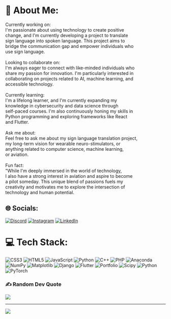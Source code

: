# 💫 About Me:
Currently working on:<br>I'm passionate about using technology to create positive<br> change, and I'm currently developing a project to translate <br>sign language into spoken language. This project aims to <br>bridge the communication gap and empower individuals who<br> use sign language.<br><br>Looking to collaborate on:<br>I'm always eager to connect with like-minded individuals who <br>share my passion for innovation. I'm particularly interested in<br> collaborating on projects related to AI, machine learning, and<br> accessible technology.<br><br>Currently learning:<br>I'm a lifelong learner, and I'm currently expanding my <br>knowledge in cybersecurity and data science through <br>self-paced courses. I'm also continuously honing my skills in<br> Python programming and exploring frameworks like React <br>and Flutter.<br><br>Ask me about:<br>Feel free to ask me about my sign language translation project,<br> my long-term vision for wearable neuro-stimulators, or <br>anything related to computer science, machine learning, <br>or aviation.<br><br>Fun fact:<br>"While I'm deeply immersed in the world of technology,<br> I also have a strong interest in aviation and aspire to become<br> a pilot someday. This unique blend of passions fuels my<br> creativity and motivates me to explore the intersection of <br>technology and human potential.


## 🌐 Socials:
[![Discord](https://img.shields.io/badge/Discord-%237289DA.svg?logo=discord&logoColor=white)](https://discord.gg/captainsteve3983) [![Instagram](https://img.shields.io/badge/Instagram-%23E4405F.svg?logo=Instagram&logoColor=white)](https://instagram.com/steve_dennis_muhia) [![LinkedIn](https://img.shields.io/badge/LinkedIn-%230077B5.svg?logo=linkedin&logoColor=white)](https://www.linkedin.com/in/captain-dennis-muhia) 

# 💻 Tech Stack:
![CSS3](https://img.shields.io/badge/css3-%231572B6.svg?style=for-the-badge&logo=css3&logoColor=white) ![HTML5](https://img.shields.io/badge/html5-%23E34F26.svg?style=for-the-badge&logo=html5&logoColor=white) ![JavaScript](https://img.shields.io/badge/javascript-%23323330.svg?style=for-the-badge&logo=javascript&logoColor=%23F7DF1E) ![Python](https://img.shields.io/badge/python-3670A0?style=for-the-badge&logo=python&logoColor=ffdd54) ![C++](https://img.shields.io/badge/c++-%2300599C.svg?style=for-the-badge&logo=c%2B%2B&logoColor=white) ![PHP](https://img.shields.io/badge/php-%23777BB4.svg?style=for-the-badge&logo=php&logoColor=white) ![Anaconda](https://img.shields.io/badge/Anaconda-%2344A833.svg?style=for-the-badge&logo=anaconda&logoColor=white) ![NumPy](https://img.shields.io/badge/numpy-%23013243.svg?style=for-the-badge&logo=numpy&logoColor=white) ![Matplotlib](https://img.shields.io/badge/Matplotlib-%23ffffff.svg?style=for-the-badge&logo=Matplotlib&logoColor=black) ![Django](https://img.shields.io/badge/django-%23092E20.svg?style=for-the-badge&logo=django&logoColor=white) ![Flutter](https://img.shields.io/badge/Flutter-%2302569B.svg?style=for-the-badge&logo=Flutter&logoColor=white) ![Portfolio](https://img.shields.io/badge/Portfolio-%23000000.svg?style=for-the-badge&logo=firefox&logoColor=#FF7139) ![Scipy](https://img.shields.io/badge/SciPy-%230C55A5.svg?style=for-the-badge&logo=scipy&logoColor=%white) ![Python](https://img.shields.io/badge/python-3670A0?style=for-the-badge&logo=python&logoColor=ffdd54) ![PyTorch](https://img.shields.io/badge/PyTorch-%23EE4C2C.svg?style=for-the-badge&logo=PyTorch&logoColor=white)


### ✍️ Random Dev Quote
![](https://quotes-github-readme.vercel.app/api?type=horizontal&theme=radical)

---
[![](https://visitcount.itsvg.in/api?id=CaptMuhia&icon=0&color=0)](https://visitcount.itsvg.in)

<!-- Proudly created with GPRM ( https://gprm.itsvg.in ) -->
